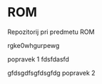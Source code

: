 # ROM
Repozitorij pri predmetu ROM


rgke0whgurpewg

popravek 1
fdsfdasfd


gfdsgdfsgfdsgfdg
popravek 2



